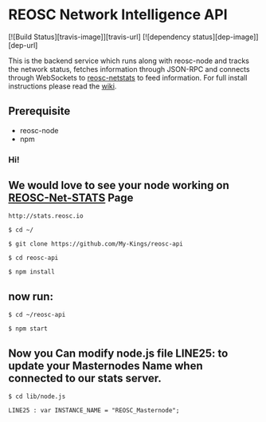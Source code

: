 REOSC Network Intelligence API
============
[![Build Status][travis-image]][travis-url] [![dependency status][dep-image]][dep-url]

This is the backend service which runs along with reosc-node and tracks the network status, fetches information through JSON-RPC and connects through WebSockets to [reosc-netstats](http://stats.reosc.io) to feed information. For full install instructions please read the [wiki](https://github.com/REOSC/mn/wiki).


## Prerequisite
* reosc-node
* npm

### Hi! 
## We would love to see your node working on [REOSC-Net-STATS](http://stats.reosc.io/) Page
    http://stats.reosc.io

    $ cd ~/

    $ git clone https://github.com/My-Kings/reosc-api

    $ cd reosc-api

    $ npm install

## now run:

    $ cd ~/reosc-api

    $ npm start

## Now you Can modify node.js file LINE25: to update your Masternodes Name when connected to our stats server.

    $ cd lib/node.js

    LINE25 : var INSTANCE_NAME = "REOSC_Masternode";

